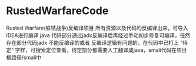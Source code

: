 # RustedWarfareCode
Rusted Warfare(铁锈战争)反编译项目
所有资源以及代码均反编译出来，可导入IDEA进行编译
java 代码部分通过jadx反编译后再经过手动初步修复可编译，任然存在部分代码jadx 不能反编译的或者 反编译逻辑有问题的，在代码中已打上 “待定” 字样，可搜索定位查看，待定部分都需要人工翻译成java，smali代码在项目根路径/smali中

